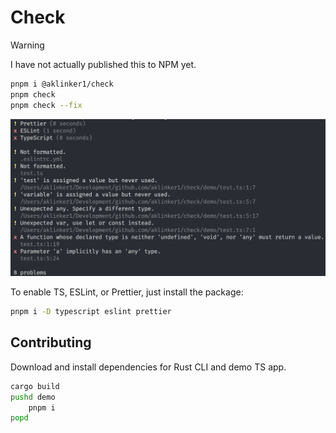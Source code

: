 # Check

> [!WARNING]
> I have not actually published this to NPM yet.

```sh
pnpm i @aklinker1/check
pnpm check
pnpm check --fix
```

![Preview](./.github/assets/preview.png)

To enable TS, ESLint, or Prettier, just install the package:

```sh
pnpm i -D typescript eslint prettier
```

## Contributing

Download and install dependencies for Rust CLI and demo TS app.

```sh
cargo build
pushd demo
    pnpm i
popd
```
